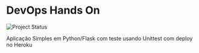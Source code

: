# DevOps Hands On

![Project Status](https://github.com/Volpini/devopslab/actions/workflows/pipeline.yml/badge.svg)

Aplicação Simples em Python/Flask com teste usando Unittest com deploy no Heroku

